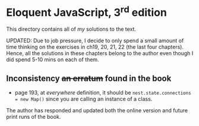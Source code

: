 # Eloquent JavaScript, 3<sup>rd</sup> edition

This directory contains all of *my* solutions to the text.

UPDATED: Due to job pressure, I decide to only spend a small amount
of time thinking on the exercises in ch19, 20, 21, 22 (the last four chapters).
Hence, all the solutions in these chapters belong to the author even though I did spend 5-10 mins
on each of them.

## Inconsistency ~~an erratum~~ found in the book
* page 193, at *everywhere* definition, it should be
`nest.state.connections = new Map()` since you are calling an instance of a class.

The author has responded and updated both the online version and future print runs
of the book.
